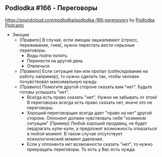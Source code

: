 ## Podlodka #166 - Переговоры
https://soundcloud.com/podlodka/podlodka-166-peregovory
by [Podlodka Podcasts](https://soundcloud.com/podlodka/podlodka-166-peregovory)

* Эмоции
  * [Правило] В случае, если эмоции зашкаливают (стресс, переживание, гнев), нужно перестать вести серьзные переговоры.
    * Воды пойти попить 
    * Перенести на другой день
    * Отвлечься
  * [Правило] Если ситуация пан или пропал (собеседование на работу например), то нужно сделать так, чтобы человек почувствовал максимальную нужду.
  * [Правило] Помогите другой стороне сказать вам "нет". Будьте готовы услышать "нет".
    * Всегда есть право сказать "нет". Нужно не забывать от этом! В переговорах всегда есть право сказать нет, иначе это не переговоры.
    * Хороший переговорщик всегда дает "право на нет" другой стороне. Оппонент должен чувствовать себя "хозяином ситуации"
      [Пример] Любой хороший продавец, не будет пердлагать купи-купи, а предложит возможность отказаться в любой момент. В таком случае отсутствует психологический момент давления.
     * Если у оппонента нет возможности сказать "нет", то нужно прекращать переговоры. То есть у Вас есть нужда. 
  

